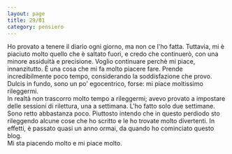 ```yaml
--- 
layout: page
title: 29/01
category: pensiero
---
```


Ho provato a tenere il diario ogni giorno, ma non ce l'ho fatta. Tuttavia, mi è
piaciuto molto quello che è saltato fuori, e credo che continuerò, con una
minore assiduità e precisione. Voglio continuare perchè mi piace, innanzitutto.
È una cosa che mi fa molto piacere fare. Prende incredibilmente poco tempo,
considerando la soddisfazione che provo. Dulcis in fundo, sono un po'
egocentrico, forse: mi piace moltissimo rileggermi.  
In realtà non trascorro molto tempo a rileggermi; avevo provato a impostare
delle sessioni di rilettura, una a settimana. L'ho fatto solo due settimane.
Sono retto abbastanza poco. Piuttosto intendo che in questo perdiodo sto
rileggendo alcune cose che ho scritto e le ho trovate molto divertenti. In
effetti, è passato quasi un anno ormai, da quando ho cominciato questo blog.  
Mi sta piacendo molto e mi piace molto.
